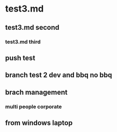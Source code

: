 # test3.md
## test3.md second
### test3.md third
## push test
## branch test 2 dev and bbq no bbq
## brach management
### multi people corporate
## from windows laptop